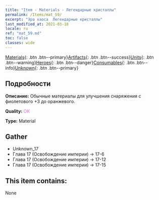 ```yaml
---
title: "Item - Materials - Легендарные кристаллы"
permalink: /Items/mat_59/
excerpt: "Эра хаоса  Легендарные кристаллы"
last_modified_at: 2021-03-18
locale: ru
ref: "mat_59.md"
toc: false
classes: wide
---
```

 [Materials](/ru/Items/){: .btn .btn--primary}[Artifacts](/ru/Items/Artifacts/){: .btn .btn--success}[Units](/ru/Items/Units/){: .btn .btn--warning}[Heroes](/ru/Items/Heroes/){: .btn .btn--danger}[Consumables](/ru/Items/Consumables/){: .btn .btn--info}[Unknown](/ru/Items/Unknown/){: .btn .btn--primary}

## Подробности
 **Описание:** Обычные материалы для улучшения снаряжения c фиолетового +3 до оранжевого.

 **Quality:** <span style="color: #DA70D6">OK</span>

 **Type:** Material

## Gather

*    Unknown_17 
*    Глава 17 (Освобождение империи) -> 17-6 
*    Глава 17 (Освобождение империи) -> 17-12 
*    Глава 17 (Освобождение империи) -> 17-15 

## This item contains:

  None

